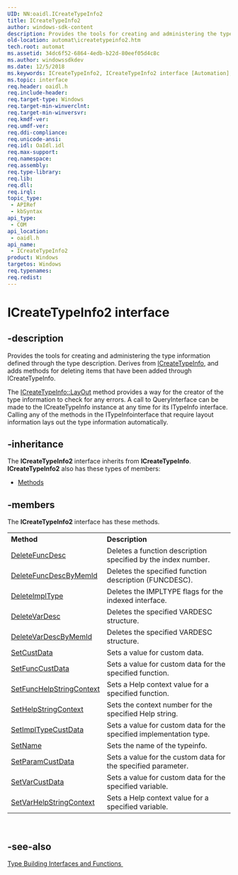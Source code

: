 ```yaml
---
UID: NN:oaidl.ICreateTypeInfo2
title: ICreateTypeInfo2
author: windows-sdk-content
description: Provides the tools for creating and administering the type information defined through the type description.
old-location: automat\icreatetypeinfo2.htm
tech.root: automat
ms.assetid: 34dc6f52-6864-4edb-b22d-80eef05d4c8c
ms.author: windowssdkdev
ms.date: 12/5/2018
ms.keywords: ICreateTypeInfo2, ICreateTypeInfo2 interface [Automation], ICreateTypeInfo2 interface [Automation],described, _oa96_ICreateTypeInfo2_Interface, automat.icreatetypeinfo2, oaidl/ICreateTypeInfo2
ms.topic: interface
req.header: oaidl.h
req.include-header: 
req.target-type: Windows
req.target-min-winverclnt: 
req.target-min-winversvr: 
req.kmdf-ver: 
req.umdf-ver: 
req.ddi-compliance: 
req.unicode-ansi: 
req.idl: OaIdl.idl
req.max-support: 
req.namespace: 
req.assembly: 
req.type-library: 
req.lib: 
req.dll: 
req.irql: 
topic_type:
 - APIRef
 - kbSyntax
api_type:
 - COM
api_location:
 - oaidl.h
api_name:
 - ICreateTypeInfo2
product: Windows
targetos: Windows
req.typenames: 
req.redist: 
---
```


# ICreateTypeInfo2 interface


## -description


Provides the tools for creating and administering the type information defined through the type description. Derives from <a href="https://msdn.microsoft.com/c8bbb677-2666-4900-8fb9-788742eef656">ICreateTypeInfo</a>, and adds methods for deleting items that have been added through ICreateTypeInfo.

The <a href="https://msdn.microsoft.com/3880aad3-8a6f-43e6-8420-25c4d1b9a71a">ICreateTypeInfo::LayOut</a> method provides a way for the creator of the type information to check for any errors. A call to QueryInterface can be made to the ICreateTypeInfo instance at any time for its ITypeInfo interface. Calling any of the methods in the ITypeInfointerface that require layout information lays out the type information automatically.


## -inheritance

The <b xmlns:loc="http://microsoft.com/wdcml/l10n">ICreateTypeInfo2</b> interface inherits from <b>ICreateTypeInfo</b>. <b>ICreateTypeInfo2</b> also has these types of members:
<ul>
<li><a href="https://docs.microsoft.com/">Methods</a></li>
</ul>

## -members

The <b>ICreateTypeInfo2</b> interface has these methods.
<table class="members" id="memberListMethods">
<tr>
<th align="left" width="37%">Method</th>
<th align="left" width="63%">Description</th>
</tr>
<tr data="declared;">
<td align="left" width="37%">
<a href="https://msdn.microsoft.com/5e157287-e4f3-49c4-9c18-a7b3ba1a965d">DeleteFuncDesc</a>
</td>
<td align="left" width="63%">
Deletes a function description specified by the index number.

</td>
</tr>
<tr data="declared;">
<td align="left" width="37%">
<a href="https://msdn.microsoft.com/75de562b-3c08-4bab-957a-3a9eab16fb3f">DeleteFuncDescByMemId</a>
</td>
<td align="left" width="63%">
Deletes the specified function description (FUNCDESC).

</td>
</tr>
<tr data="declared;">
<td align="left" width="37%">
<a href="https://msdn.microsoft.com/c64b70eb-6047-4572-9d5e-f40b3c302f31">DeleteImplType</a>
</td>
<td align="left" width="63%">
Deletes the IMPLTYPE flags for the indexed interface.

</td>
</tr>
<tr data="declared;">
<td align="left" width="37%">
<a href="https://msdn.microsoft.com/0fcf55d9-2592-4fed-9612-48085eb7791b">DeleteVarDesc</a>
</td>
<td align="left" width="63%">
Deletes the specified VARDESC structure.

</td>
</tr>
<tr data="declared;">
<td align="left" width="37%">
<a href="https://msdn.microsoft.com/5b69dda9-01b5-45b2-ab92-65a29a2d1f21">DeleteVarDescByMemId</a>
</td>
<td align="left" width="63%">
Deletes the specified VARDESC structure.

</td>
</tr>
<tr data="declared;">
<td align="left" width="37%">
<a href="https://msdn.microsoft.com/52a947c8-2860-4803-9df2-7b71b8b8ef87">SetCustData</a>
</td>
<td align="left" width="63%">
Sets a value for custom data.

</td>
</tr>
<tr data="declared;">
<td align="left" width="37%">
<a href="https://msdn.microsoft.com/553e872f-0620-4b36-a01d-86088bd12f80">SetFuncCustData</a>
</td>
<td align="left" width="63%">
Sets a value for custom data for the specified function.

</td>
</tr>
<tr data="declared;">
<td align="left" width="37%">
<a href="https://msdn.microsoft.com/ee0fad66-632e-48f7-bd38-b17c82be555b">SetFuncHelpStringContext</a>
</td>
<td align="left" width="63%">
Sets a Help context value for a specified function.

</td>
</tr>
<tr data="declared;">
<td align="left" width="37%">
<a href="https://msdn.microsoft.com/2f8ed63a-1cbb-4fd3-a848-aeb8123adf04">SetHelpStringContext</a>
</td>
<td align="left" width="63%">
Sets the context number for the specified Help string.

</td>
</tr>
<tr data="declared;">
<td align="left" width="37%">
<a href="https://msdn.microsoft.com/f9dee7fc-b713-4a68-a8ea-2398a266e728">SetImplTypeCustData</a>
</td>
<td align="left" width="63%">
Sets a value for custom data for the specified implementation type.

</td>
</tr>
<tr data="declared;">
<td align="left" width="37%">
<a href="https://msdn.microsoft.com/b490dcb5-97e4-427a-bc87-22f38a4719f3">SetName</a>
</td>
<td align="left" width="63%">
Sets the name of the typeinfo.

</td>
</tr>
<tr data="declared;">
<td align="left" width="37%">
<a href="https://msdn.microsoft.com/df1a1ab0-c971-4d3e-ba63-45be66330027">SetParamCustData</a>
</td>
<td align="left" width="63%">
Sets a value for the custom data for the specified parameter.

</td>
</tr>
<tr data="declared;">
<td align="left" width="37%">
<a href="https://msdn.microsoft.com/7055ad6b-89d8-47d9-bdfa-26b323e53133">SetVarCustData</a>
</td>
<td align="left" width="63%">
Sets a value for custom data for the specified variable.

</td>
</tr>
<tr data="declared;">
<td align="left" width="37%">
<a href="https://msdn.microsoft.com/0939e286-150c-4258-bb6a-c020b6323b35">SetVarHelpStringContext</a>
</td>
<td align="left" width="63%">
Sets a Help context value for a specified variable.

</td>
</tr>
</table> 


## -see-also




<a href="https://msdn.microsoft.com/aad137b1-b747-4d74-8d6c-5ec9b6e6983d">Type Building Interfaces and Functions </a>
 

 

